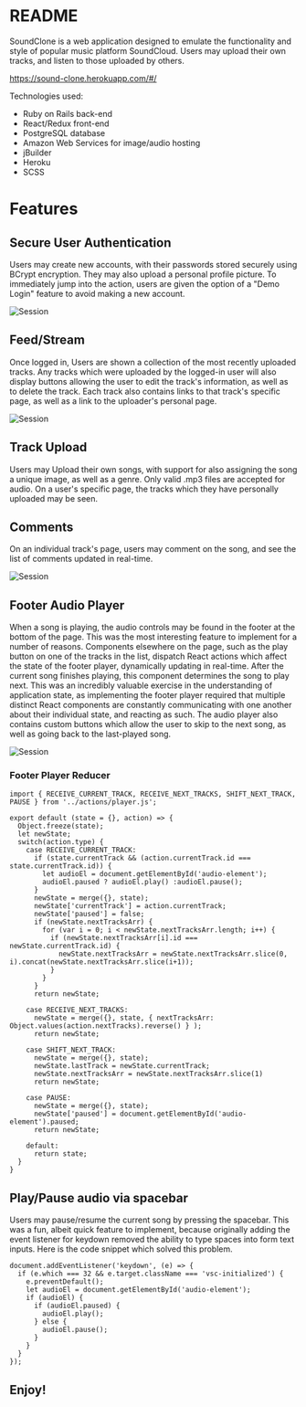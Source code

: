 # README

SoundClone is a web application designed to emulate the functionality and style of popular
music platform SoundCloud.  Users may upload their own tracks, and listen to those uploaded by others.

https://sound-clone.herokuapp.com/#/

Technologies used:
  * Ruby on Rails back-end
  * React/Redux front-end
  * PostgreSQL database
  * Amazon Web Services for image/audio hosting
  * jBuilder
  * Heroku
  * SCSS

# Features

## Secure User Authentication

Users may create new accounts, with their passwords stored securely using BCrypt encryption.  They may also upload
a personal profile picture.  To immediately jump into the action, users are given the option of a "Demo Login" feature
to avoid making a new account.

![Session](https://i.imgur.com/vlpdZiw.jpg?1)

## Feed/Stream

Once logged in, Users are shown a collection of the most recently uploaded tracks.  Any tracks which
were uploaded by the logged-in user will also display buttons allowing the user to edit the track's information,
as well as to delete the track.  Each track also contains links to that track's specific page, as well as a link
to the uploader's personal page.

![Session](https://i.imgur.com/soEUKQJ.png?1)

## Track Upload

Users may Upload their own songs, with support for also assigning the song a unique image, as well as a genre.
Only valid .mp3 files are accepted for audio.  On a user's specific page, the tracks which they have personally
uploaded may be seen.

## Comments

On an individual track's page, users may comment on the song, and see the list of comments updated in
real-time.  

![Session](https://i.imgur.com/wxF7l7p.jpg)

## Footer Audio Player

When a song is playing, the audio controls may be found in the footer at the bottom of the page.  This was the
most interesting feature to implement for a number of reasons.  Components elsewhere on the page, such as the play button
on one of the tracks in the list, dispatch React actions which affect the state of the footer player, dynamically
updating in real-time.  After the current song finishes playing, this component determines the song to play next.
This was an incredibly valuable exercise in the understanding of application state, as implementing
the footer player required that multiple distinct React components are constantly communicating with one another about
their individual state, and reacting as such.  The audio player also contains custom buttons which allow the user to skip
to the next song, as well as going back to the last-played song.

![Session](https://i.imgur.com/hmpKA7s.png)

### Footer Player Reducer

```
import { RECEIVE_CURRENT_TRACK, RECEIVE_NEXT_TRACKS, SHIFT_NEXT_TRACK, PAUSE } from '../actions/player.js';

export default (state = {}, action) => {
  Object.freeze(state);
  let newState;
  switch(action.type) {
    case RECEIVE_CURRENT_TRACK:
      if (state.currentTrack && (action.currentTrack.id === state.currentTrack.id)) {
        let audioEl = document.getElementById('audio-element');
        audioEl.paused ? audioEl.play() :audioEl.pause();
      }
      newState = merge({}, state);
      newState['currentTrack'] = action.currentTrack;
      newState['paused'] = false;
      if (newState.nextTracksArr) {
        for (var i = 0; i < newState.nextTracksArr.length; i++) {
          if (newState.nextTracksArr[i].id === newState.currentTrack.id) {
            newState.nextTracksArr = newState.nextTracksArr.slice(0, i).concat(newState.nextTracksArr.slice(i+1));
          }
        }
      }
      return newState;

    case RECEIVE_NEXT_TRACKS:
      newState = merge({}, state, { nextTracksArr: Object.values(action.nextTracks).reverse() } );
      return newState;

    case SHIFT_NEXT_TRACK:
      newState = merge({}, state);
      newState.lastTrack = newState.currentTrack;
      newState.nextTracksArr = newState.nextTracksArr.slice(1)
      return newState;

    case PAUSE:
      newState = merge({}, state);
      newState['paused'] = document.getElementById('audio-element').paused;
      return newState;

    default:
      return state;
  }
}
```

## Play/Pause audio via spacebar

Users may pause/resume the current song by pressing the spacebar.  This was a fun, albeit
quick feature to implement, because originally adding the event listener for keydown removed
the ability to type spaces into form text inputs.  Here is the code snippet which solved this problem.

```
document.addEventListener('keydown', (e) => {
  if (e.which === 32 && e.target.className === 'vsc-initialized') {
    e.preventDefault();
    let audioEl = document.getElementById('audio-element');
    if (audioEl) {
      if (audioEl.paused) {
        audioEl.play();
      } else {
        audioEl.pause();
      }
    }
  }
});

```

## Enjoy!

